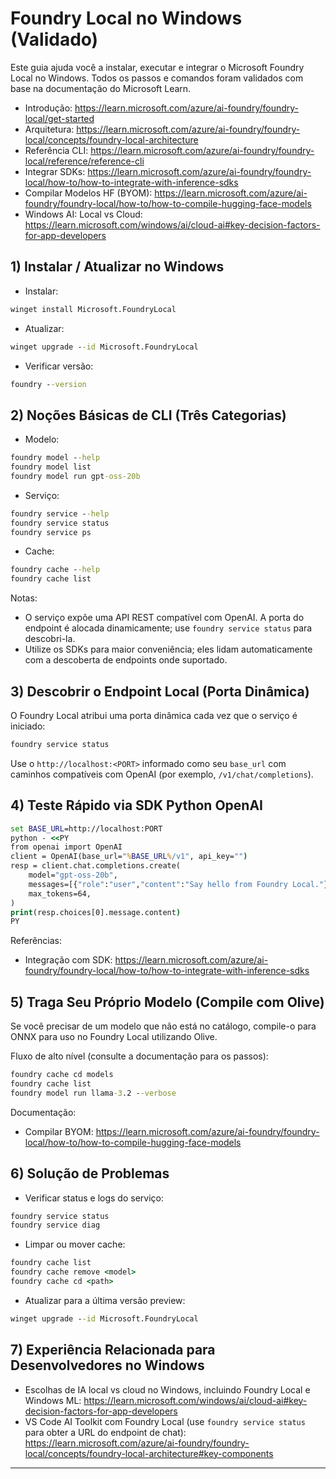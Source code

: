 <!--
CO_OP_TRANSLATOR_METADATA:
{
  "original_hash": "070a706937c5ac9feb45693b8c572d25",
  "translation_date": "2025-09-22T18:35:41+00:00",
  "source_file": "Module07/foundrylocal.md",
  "language_code": "br"
}
-->
# Foundry Local no Windows (Validado)

Este guia ajuda você a instalar, executar e integrar o Microsoft Foundry Local no Windows. Todos os passos e comandos foram validados com base na documentação do Microsoft Learn.

- Introdução: https://learn.microsoft.com/azure/ai-foundry/foundry-local/get-started
- Arquitetura: https://learn.microsoft.com/azure/ai-foundry/foundry-local/concepts/foundry-local-architecture
- Referência CLI: https://learn.microsoft.com/azure/ai-foundry/foundry-local/reference/reference-cli
- Integrar SDKs: https://learn.microsoft.com/azure/ai-foundry/foundry-local/how-to/how-to-integrate-with-inference-sdks
- Compilar Modelos HF (BYOM): https://learn.microsoft.com/azure/ai-foundry/foundry-local/how-to/how-to-compile-hugging-face-models
- Windows AI: Local vs Cloud: https://learn.microsoft.com/windows/ai/cloud-ai#key-decision-factors-for-app-developers

## 1) Instalar / Atualizar no Windows

- Instalar:
```cmd
winget install Microsoft.FoundryLocal
```
- Atualizar:
```cmd
winget upgrade --id Microsoft.FoundryLocal
```
- Verificar versão:
```cmd
foundry --version
```

## 2) Noções Básicas de CLI (Três Categorias)

- Modelo:
```cmd
foundry model --help
foundry model list
foundry model run gpt-oss-20b
```
- Serviço:
```cmd
foundry service --help
foundry service status
foundry service ps
```
- Cache:
```cmd
foundry cache --help
foundry cache list
```

Notas:
- O serviço expõe uma API REST compatível com OpenAI. A porta do endpoint é alocada dinamicamente; use `foundry service status` para descobri-la.
- Utilize os SDKs para maior conveniência; eles lidam automaticamente com a descoberta de endpoints onde suportado.

## 3) Descobrir o Endpoint Local (Porta Dinâmica)

O Foundry Local atribui uma porta dinâmica cada vez que o serviço é iniciado:
```cmd
foundry service status
```
Use o `http://localhost:<PORT>` informado como seu `base_url` com caminhos compatíveis com OpenAI (por exemplo, `/v1/chat/completions`).

## 4) Teste Rápido via SDK Python OpenAI

```cmd
set BASE_URL=http://localhost:PORT
python - <<PY
from openai import OpenAI
client = OpenAI(base_url="%BASE_URL%/v1", api_key="")
resp = client.chat.completions.create(
    model="gpt-oss-20b",
    messages=[{"role":"user","content":"Say hello from Foundry Local."}],
    max_tokens=64,
)
print(resp.choices[0].message.content)
PY
```
Referências:
- Integração com SDK: https://learn.microsoft.com/azure/ai-foundry/foundry-local/how-to/how-to-integrate-with-inference-sdks

## 5) Traga Seu Próprio Modelo (Compile com Olive)

Se você precisar de um modelo que não está no catálogo, compile-o para ONNX para uso no Foundry Local utilizando Olive.

Fluxo de alto nível (consulte a documentação para os passos):
```cmd
foundry cache cd models
foundry cache list
foundry model run llama-3.2 --verbose
```
Documentação:
- Compilar BYOM: https://learn.microsoft.com/azure/ai-foundry/foundry-local/how-to/how-to-compile-hugging-face-models

## 6) Solução de Problemas

- Verificar status e logs do serviço:
```cmd
foundry service status
foundry service diag
```
- Limpar ou mover cache:
```cmd
foundry cache list
foundry cache remove <model>
foundry cache cd <path>
```
- Atualizar para a última versão preview:
```cmd
winget upgrade --id Microsoft.FoundryLocal
```

## 7) Experiência Relacionada para Desenvolvedores no Windows

- Escolhas de IA local vs cloud no Windows, incluindo Foundry Local e Windows ML:
  https://learn.microsoft.com/windows/ai/cloud-ai#key-decision-factors-for-app-developers
- VS Code AI Toolkit com Foundry Local (use `foundry service status` para obter a URL do endpoint de chat):
  https://learn.microsoft.com/azure/ai-foundry/foundry-local/concepts/foundry-local-architecture#key-components

---

